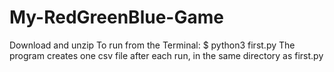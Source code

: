 # My-RedGreenBlue-Game
Download and unzip
To run from the Terminal: $ python3 first.py
The program creates one csv file after each run, in the same directory as first.py

